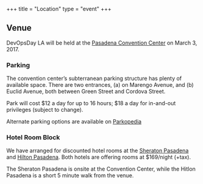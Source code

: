 +++
title = "Location"
type = "event"
+++

<h2>Venue</h2>

DevOpsDay LA will be held at the <a href='http://pasadenacenter.visitpasadena.com'>Pasadena Convention Center</a> on March 3, 2017.

<h3>Parking</h2>

The convention center’s subterranean parking structure has plenty of available space. There are two entrances, (a) on Marengo Avenue, and (b) Euclid Avenue, both between Green Street and Cordova Street.

Park will cost $12 a day for up to 16 hours; $18 a day for in-and-out privileges (subject to change).

Alternate parking options are available on <a href='http://en.parkopedia.com/parking/pasadena_convention_center_east_green_street_pasadena_ca_united_states/?ac=1&country=US&lat=34.143823&lng=-118.1441489'>Parkopedia</a>

<h3>Hotel Room Block</h3>

We have arranged for discounted hotel rooms at the <a href='https://www.starwoodmeeting.com/events/start.action?id=1608155800&key=AAD6BBD'>Sheraton Pasadena</a> and <a href='(http://www.hilton.com/en/hi/groups/personalized/P/PASPHHF-SCLE-20170227/index.jhtml?WT.mc_id=POG'>Hilton Pasadena</a>.
Both hotels are offering rooms at $169/night (+tax).

The Sheraton Pasadena is onsite at the Convention Center, while the Hitlon Pasadena is a short 5 minute walk from the venue.

<div style="clear: both"></div>

<!-- {{< event_map >}} -->
